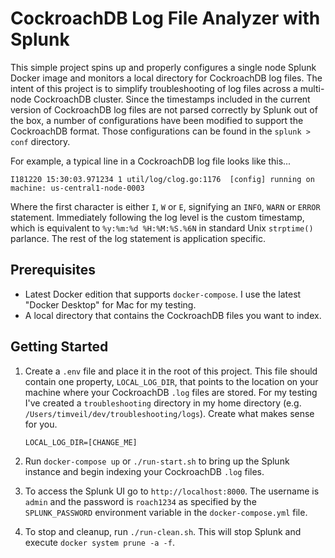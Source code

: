 # CockroachDB Log File Analyzer with Splunk
This simple project spins up and properly configures a single node Splunk Docker image and monitors a local directory for CockroachDB log files.  The intent of this project is to simplify troubleshooting of log files across a multi-node CockroachDB cluster. Since the timestamps included in the current version of CockroachDB log files are not parsed correctly by Splunk out of the box, a number of configurations have been modified to support the CockroachDB format.  Those configurations can be found in the `splunk > conf` directory.

For example, a typical line in a CockroachDB log file looks like this...
```
I181220 15:30:03.971234 1 util/log/clog.go:1176  [config] running on machine: us-central1-node-0003
```

Where the first character is either `I`, `W` or `E`, signifying an `INFO`, `WARN` or `ERROR` statement.  Immediately following the log level is the custom timestamp, which is equivalent to `%y:%m:%d %H:%M:%S.%6N` in standard Unix `strptime()` parlance.  The rest of the log statement is application specific.

## Prerequisites
* Latest Docker edition that supports `docker-compose`.  I use the latest "Docker Desktop" for Mac for my testing.
* A local directory that contains the CockroachDB files you want to index.

## Getting Started
1) Create a `.env` file and place it in the root of this project.  This file should contain one property, `LOCAL_LOG_DIR`, that points to the location on your machine where your CockroachDB `.log` files are stored.  For my testing I've created a `troubleshooting` directory in my home directory (e.g. `/Users/timveil/dev/troubleshooting/logs`).  Create what makes sense for you.
    ```properties
    LOCAL_LOG_DIR=[CHANGE_ME]
    ``` 

2) Run `docker-compose up` or `./run-start.sh` to bring up the Splunk instance and begin indexing your CockroachDB `.log` files.

3) To access the Splunk UI go to `http://localhost:8000`.  The username is `admin` and the password is `roach1234` as specified by the `SPLUNK_PASSWORD` environment variable in the `docker-compose.yml` file.

4) To stop and cleanup, run `./run-clean.sh`.  This will stop Splunk and execute `docker system prune -a -f`.
